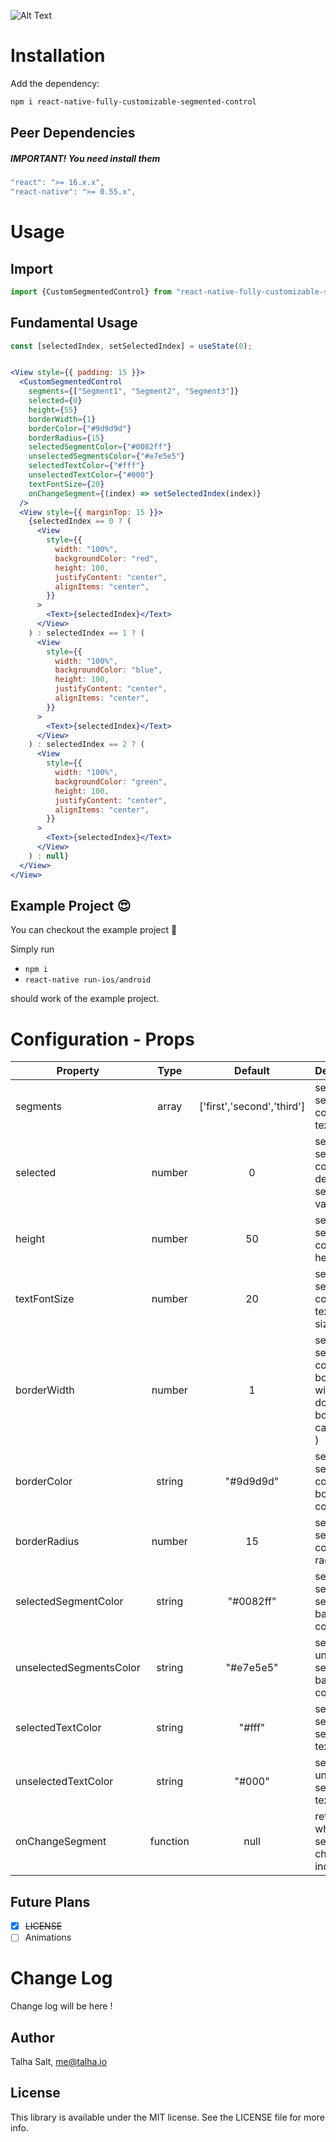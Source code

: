 ![Alt Text](assets/csc.gif)
# Installation
Add the dependency:

```bash
npm i react-native-fully-customizable-segmented-control
```

## Peer Dependencies

<h5><i>IMPORTANT! You need install them</i></h5>

```js
"react": ">= 16.x.x",
"react-native": ">= 0.55.x",
```

# Usage

## Import

```jsx
import {CustomSegmentedControl} from "react-native-fully-customizable-segmented-control";
```

## Fundamental Usage

```jsx
const [selectedIndex, setSelectedIndex] = useState(0);


<View style={{ padding: 15 }}>
  <CustomSegmentedControl
    segments={["Segment1", "Segment2", "Segment3"]}
    selected={0}
    height={55}
    borderWidth={1}
    borderColor={"#9d9d9d"}
    borderRadius={15}
    selectedSegmentColor={"#0082ff"}
    unselectedSegmentsColor={"#e7e5e5"}
    selectedTextColor={"#fff"}
    unselectedTextColor={"#000"}
    textFontSize={20}
    onChangeSegment={(index) => setSelectedIndex(index)}
  />
  <View style={{ marginTop: 15 }}>
    {selectedIndex == 0 ? (
      <View
        style={{
          width: "100%",
          backgroundColor: "red",
          height: 100,
          justifyContent: "center",
          alignItems: "center",
        }}
      >
        <Text>{selectedIndex}</Text>
      </View>
    ) : selectedIndex == 1 ? (
      <View
        style={{
          width: "100%",
          backgroundColor: "blue",
          height: 100,
          justifyContent: "center",
          alignItems: "center",
        }}
      >
        <Text>{selectedIndex}</Text>
      </View>
    ) : selectedIndex == 2 ? (
      <View
        style={{
          width: "100%",
          backgroundColor: "green",
          height: 100,
          justifyContent: "center",
          alignItems: "center",
        }}
      >
        <Text>{selectedIndex}</Text>
      </View>
    ) : null}
  </View>
</View>
```

## Example Project 😍

You can checkout the example project 🥰

Simply run

- `npm i`
- `react-native run-ios/android`

should work of the example project.

# Configuration - Props



| Property                   |   Type    |  Default  | Description                                                            |
| -------------- | :-------: | :-------: | ---------------------------------------------------------------------- |
| segments                   |  array    | ['first','second','third']   | set segmented control's text array                  |
| selected                   |  number   | 0 | set segmented control's default selected value                         |
| height                     |  number   | 50 | set segmented control's height                                         |
| textFontSize               |  number   | 20   | set segmented control's text font size                                     |
| borderWidth                |  number   | 1 | set segmented control's border with(if u dont wanna border u can pass 0 ) |
| borderColor                |  string   |  "#9d9d9d"  | set segmented control's border color                |
| borderRadius               |  number   |  15  | set segmented control's radius                  |
| selectedSegmentColor       |   string   |  "#0082ff"  | set selected segment's background color                  |
| unselectedSegmentsColor    |   string   |  "#e7e5e5"  | set unselected segment's background color |
| selectedTextColor          |   string   |  "#fff"  | set selected segment's text color |
| unselectedTextColor        |   string   |  "#000"  | set unselected segment's text color |
| onChangeSegment            |   function   |  null  | returns when segment change index |

## Future Plans

- [x] ~~LICENSE~~
- [ ] Animations

# Change Log

Change log will be here !

## Author

Talha Salt, me@talha.io

## License

This library is available under the MIT license. See the LICENSE file for more info.
